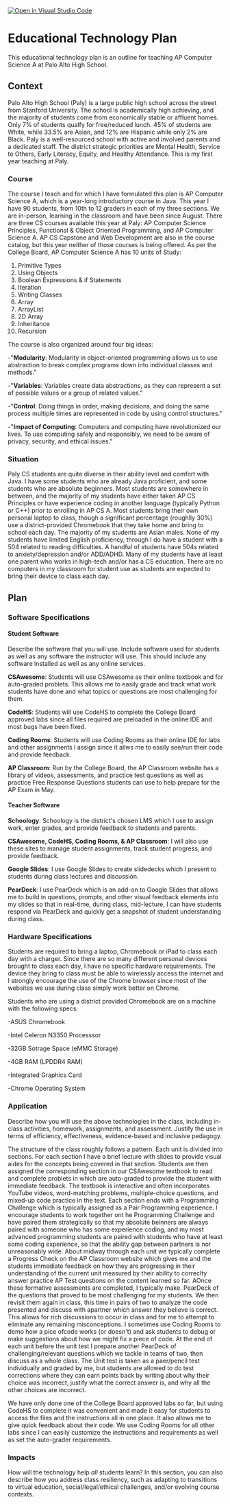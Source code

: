 [![Open in Visual Studio Code](https://classroom.github.com/assets/open-in-vscode-f059dc9a6f8d3a56e377f745f24479a46679e63a5d9fe6f495e02850cd0d8118.svg)](https://classroom.github.com/online_ide?assignment_repo_id=6614938&assignment_repo_type=AssignmentRepo)
# Educational Technology Plan
This educational technology plan is an outline for teaching AP Computer Science A at Palo Alto High School.

## Context
Palo Alto High School (Paly) is a large public high school across the street from Stanford University. The school is academically high achieving, and the majority of students come from economically stable or affluent homes. Only 7% of students qualfy for free/reduced lunch. 45% of students are White, while 33.5% are Asian, and 12% are Hispanic while only 2% are Black. Paly is a well-resourced school with active and involved parents and a dedicated staff. The district strategic priorities are Mental Health, Service to Others, Early Literacy, Equity, and Healthy Attendance. This is my first year teaching at Paly. 

### Course
The course I teach and for which I have formulated this plan is AP Computer Science A, which is a year-long introductory course in Java. 
This year I have 90 students, from 10th to 12 graders in each of my three sections. We are in-person, learning in the classroom and have been since August.
There are three CS courses available this year at Paly: AP Computer Science Principles, Functional & Object Oriented Programming, and AP Computer Science A. 
AP CS Capstone and Web Development are also in the course catalog, but this year neither of those courses is being offered. 
As per the College Board, AP Computer Science A has 10 units of Study:

  1. Primitive Types
  2. Using Objects
  3. Boolean Expressions & if Statements
  4. Iteration
  5. Writing Classes
  6. Array
  7. ArrayList
  8. 2D Array
  9. Inheritance
  10. Recursion

The course is also organized around four big ideas:

  -"**Modularity**: Modularity in object-oriented programming allows us
to use abstraction to break complex programs down into
individual classes and methods."

  -"**Variables**: Variables create data abstractions, as they can
represent a set of possible values or a group of related values."

  -"**Control**: Doing things in order, making decisions, and doing the
same process multiple times are represented in code by using
control structures."

  -"**Impact of Computing**: Computers and computing have
revolutionized our lives. To use computing safely and responsibly,
we need to be aware of privacy, security, and ethical issues."

### Situation

Paly CS students are quite diverse in their ability level and comfort with Java. I have some students who are already Java proficient, and some students who are absolute beginners. Most students are somewhere in between, and the majority of my students have either taken AP CS Principles or have experience coding in another language (typically Python or C++) prior to enrolling in AP CS A. Most students bring their own personal laptop to class, though a significant percentage (roughlly 30%) use a district-provided Chromebook that they take home and bring to school each day.
The majority of my students are Asian males. None of my students have limited English proficiency, through I do have a student with a 504 related to reading difficulties. A handful of students have 504s related to anxiety/depression and/or ADD/ADHD.  Many of my students have at least one parent who works in high-tech and/or has a CS education.
There are no computers in my classroom for student use as students are expected to bring their device to class each day.

## Plan

### Software Specifications

#### Student Software
Describe the software that you will use. Include software used for students as
well as any software the instructor will use. This should include any software
installed as well as any online services.

**CSAwesome**: Students will use CSAwesome as their online textbook and for auto-graded problets. This allows me to easily grade and track what work students have done and what topics or questions are most challenging for them.

**CodeHS**: Students will use CodeHS to complete the College Board approved labs since all files required are preloaded in the online IDE and most bugs have been fixed.

**Coding Rooms**: Students will use Coding Rooms as their online IDE for labs and other assignments I assign since it allws me to easily see/run their code and provide feedback. 

**AP Classroom**: Run by the College Board, the AP Classroom website has a library of videos, assessments, and practice test questions as well as practice Free Response Questions students can use to help prepare for the AP Exam in May.

#### Teacher Software

**Schoology**: Schoology is the district's chosen LMS which I use to assign work, enter grades, and provide feedback to students and parents.

**CSAwesome, CodeHS, Coding Rooms, & AP Classroom**: I will also use these sites to manage student assignments, track student progress, and provide feedback.

**Google Slides**: I use Google Slides to create slidedecks which I present to students during class lectures and discussion.

**PearDeck**:  I use PearDeck which is an add-on to Google Slides that allows me to build in questions, prompts, and other visual feedback elements into my slides so that in real-time, during class, mid-lecture, I can have students respond via PearDeck and quickly get a snapshot of student understanding during class.

### Hardware Specifications

Students are required to bring a laptop, Chromebook or iPad to class each day with a charger. Since there are so many different personal devices brought to class each day, I have no specific hardware requirements. The device they bring to class must be able to wirelessly access the internet and I strongly encourage the use of the Chrome browser since most of the websites we use during class simply work better on Chrome. 

Students who are using a district provided Chromebook are on a machine with the following specs:

   -ASUS Chromebook
   
   -Intel Celeron N3350 Processsor
   
   -32GB Sotrage Space (eMMC Storage)
   
   -4GB RAM (LPDDR4 RAM)
   
   -Integrated Graphics Card
   
   -Chrome Operating System

### Application

Describe how you will use the above technologies in the class, including
in-class activities, homework, assignments, and assessment. Justify the use
in terms of efficiency, effectiveness, evidence-based and inclusive pedagogy.

The structure of the class roughly follows a pattern. Each unit is divided into sections. For each section I have a brief lecture with slides to provide visual aides for the concepts being covered in that section. Students are then assigned the corresponding section in our CSAwesome textbook to read and complete problets in which are auto-graded to provide the student with immediate feedback. The textbook is interactive and often incorporates YouTube videos, word-matching problems, multiple-choice questions, and mixed-up code practice in the text. Each section ends with a Programming Challenge which is typically assigned as a Pair Programming experience. I encourage students to work together ont he Programming Challenge and have paired them strategically so that my absolute beinners are always paired with someone who has some experience coding, and my most advanced programming students are paired with students who have at least some coding experience, so that the ability gap between partners is nor unreasonably wide. About midway through each unit we typically complete a Progress Check on the AP Classroom website which gives me and the students immediate feedback on how they are progressing in their understanding of the current unit measured by their ability to correclty answer practice AP Test questions on the content learned so far. AOnce these formative assessments are completed, I typically make. PearDeck of the questions that proved to be most challenging for my students. We then revisit them again in class, this time in pairs of two to analyze the code presented and discuss with apartner which answer they believe is correct. This allows for rich discussions to occur in class and for me to attempt to eliminate any remaining misconceptions. I sometimes use Coding Rooms to demo how a pice ofcode works (or doesn't) and ask students to debug or make suggestions about how we might fix a piece of code. At the end of each unit before the unit test I prepare another PearDeck of challenging/relevant questions which we tackle in teams of two, then discuss as a whole class. The Unit test is taken as a paer/pencil test individually and graded by me, but students are allowed to do test corrections where they can earn points back by writing about why their choice was incorrect, justify what the correct answer is, and why all the other choices are incorrect. 

We have only done one of the College Board approved labs so far, but using CodeHS to complete it was convenient and made it easy for students to access the files and the instructions all in one place. It also allows me to give quick feedback about their code. We use Coding Rooms for all other labs since I can easily customize the instructions and requirements as well as set the auto-grader requirements.

### Impacts

How will the technology help *all* students learn? In this section, you can also
describe how you address class resiliency, such as adapting to
transitions to virtual education, social/legal/ethical challenges,  and/or
evolving course contexts.
